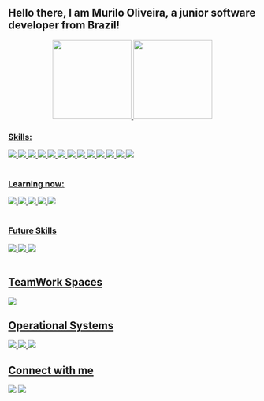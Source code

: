 ## Hello there, I am Murilo Oliveira, a junior software developer from Brazil!
<div align="center">
  <a href="https://github.com/murilonobrega8">
  <img height="160em" src="https://github-readme-stats.vercel.app/api?username=murilonobrega8&show_icons=true&theme=tokyonight&include_all_commits=true&count_private=true"/>
  <img height="160em" src="https://github-readme-stats.vercel.app/api/top-langs/?username=murilonobrega8&layout=compact&langs_count=7&theme=tokyonight"/>
</div>
  
  ### Skills:
  
  <div>
<img src="https://img.shields.io/badge/Lógica_Básica-00000F?style=for-the-badge&logo=logical&logoColor=white"/>
    <img src="https://img.shields.io/badge/VisualG-00d859?style=for-the-badge&logo=visualg&logoColor=black"/>
    <img src="https://img.shields.io/badge/Algoritmos-1572B6?style=for-the-badge&logo=algoritm&logoColor=white"/>
    <img src="https://img.shields.io/badge/Linguagem_C-00bbbf?style=for-the-badge&logo=C++&logoColor=white"/>
    <img src="https://img.shields.io/badge/Integrações_de_MKTplaces-CD8B02?style=for-the-badge&logo=erpbling&logoColor=white"/>
    <img src="https://img.shields.io/badge/Vendas_Online-ff30d6?style=for-the-badge&logo=erpbling&logoColor=blue"/>
    <img src="https://img.shields.io/badge/ERP's-1112B2?style=for-the-badge&logo=erp&logoColor=black"/>
    <img src="https://img.shields.io/badge/LibreOffice-E34F26?style=for-the-badge&logo=libreoffice&logoColor=white"/>
    <img src="https://img.shields.io/badge/GNU_Linux_Básico-81BF9A?style=for-the-badge&logo=gnulinux&logoColor=black"/>
    <img src="https://img.shields.io/badge/Git-d43423?style=for-the-badge&logo=git&logoColor=black"/>
    <img src="https://img.shields.io/badge/GitHub_Desktop-8e1783?style=for-the-badge&logo=github&logoColor=black"/>
    <img src="https://img.shields.io/badge/VS_Code-%230077B5?style=for-the-badge&logo=vscode&logoColor=black"/>
    <img src="https://img.shields.io/badge/Eclipse-ED8B00?style=for-the-badge&logo=eclipse&logoColor=white"/>    
</div>   <br/>      
  
  ### Learning now:
   
  <div>
<img src="https://img.shields.io/badge/HTML5-E34F26?style=for-the-badge&logo=html5&logoColor=white"/>
    <img src="https://img.shields.io/badge/CSS3-1572B6?style=for-the-badge&logo=css3&logoColor=white"/>
    <img src="https://img.shields.io/badge/Java-ED8B00?style=for-the-badge&logo=Java&logoColor=white"/>
    <img src="https://img.shields.io/badge/Java_Poo-%230077B5?style=for-the-badge&logo=javapoo&logoColor=black"/>
    <img src="https://img.shields.io/badge/MySQL-00000F?style=for-the-badge&logo=mysql&logoColor=white"/>
</div>   <br/>      
  
  ### Future Skills
  
  <div>
<img src="https://img.shields.io/badge/JavaScript-F7DF1E?style=for-the-badge&logo=javascript&logoColor=black"/>
    <img src="https://img.shields.io/badge/Python-ED8B00?style=for-the-badge&logo=Python&logoColor=white"/>
    <img src="https://img.shields.io/badge/.NET-22c10f?style=for-the-badge&logo=.NET&logoColor=white"/>
</div>   <br/>  
  
## TeamWork Spaces

<div>
<img src="https://img.shields.io/badge/Estoke_Comércio-F7DF1E?style=for-the-badge&logo=estokecomercio&logoColor=blue"/>
</div>

## Operational Systems

<div>
      <img src="https://img.shields.io/badge/Ubuntu-E95420?style=for-the-badge&logo=ubuntu&logoColor=white"/>
  <img src="https://img.shields.io/badge/Linux_Mint-22c10f?style=for-the-badge&logo=linuxmint&logoColor=white"/>
  <img src="https://img.shields.io/badge/Windows-0078D6?style=for-the-badge&logo=windows&logoColor=white"/>
</div>

 ## Connect with me
<div> 

  <a href="https://www.linkedin.com/in/murilonobrega8/" target="_blank"><img src="https://img.shields.io/badge/-LinkedIn-%230077B5?style=for-the-badge&logo=linkedin&logoColor=white" target="_blank"></a> 
    <a href="https://www.facebook.com/murilonobrega88/" target="_blank"><img src="https://img.shields.io/badge/-Facebook-%230077B5?style=for-the-badge&logo=facebook&logoColor=white" target="_blank"></a> 

</div>
